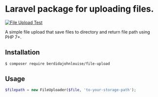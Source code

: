 # Laravel package for uploading files.

[![File Upload Test](https://github.com/berdidajohnlouise/file-upload/actions/workflows/test.yml/badge.svg)](https://github.com/berdidajohnlouise/file-upload/actions/workflows/test.yml)

A simple file upload that save files to directory and return file path using PHP 7+.

## Installation

```bash
$ composer require berdidajohnlouise/file-upload
```

## Usage

```php
$filepath = new FileUploader($file, 'to-your-storage-path');
```